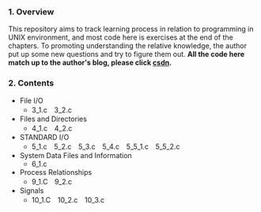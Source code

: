 ### 1. Overview


This repository aims to track learning process in relation to programming in UNIX environment, and most code here is exercises at the end of the chapters. To promoting understanding the relative knowledge, the author put up some new questions and try to figure them out. **All the code here  match up to the author's blog, please click [csdn](http://blog.csdn.net/lovestackover).**

### 2. Contents

- File I/O 
  - 3_1.c　3_2.c
- Files and Directories
  - 4_1.c　4_2.c
- STANDARD I/O
  - 5_1.c　5_2.c　5_3.c　5_4.c　5_5_1.c　5_5_2.c
- System Data Files and Information
  - 6_1.c
- Process Relationships
  - 9_1.C　9_2.c
- Signals
  - 10_1.C　10_2.c　10_3.c
